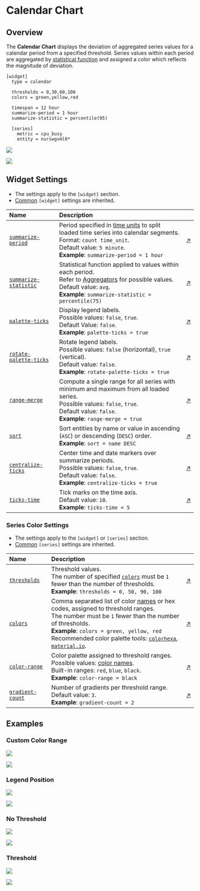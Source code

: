# Calendar Chart

## Overview

The **Calendar Chart** displays the deviation of aggregated series values for a calendar period from a specified threshold. Series values within each period are aggregated by [statistical function](../../configuration/aggregators.md) and assigned a color which reflects the magnitude of deviation.

```ls
[widget]
  type = calendar
  
  thresholds = 0,30,60,100
  colors = green,yellow,red

  timespan = 12 hour
  summarize-period = 1 hour
  summarize-statistic = percentile(95)

  [series]
    metric = cpu_busy
    entity = nurswgvml0*
```

![](./images/calendar-example-1.png)

[![](../../images/button.png)](https://apps.axibase.com/chartlab/1d891aa7/2/)

## Widget Settings

* The settings apply to the `[widget]` section.
* [Common](../shared/README.md#widget-settings) `[widget]` settings are inherited.

Name | Description | &nbsp;
:--|:--|:--
<a name="summarize-period"></a>[`summarize-period`](#summarize-period)| Period specified in [time units](https://axibase.com/docs/atsd/api/data/series/time-unit.html) to split loaded time series into calendar segments.<br>Format: `count time_unit`.<br>Default value: `5 minute`.<br>**Example**: `summarize-period = 1 hour`| [↗](https://apps.axibase.com/chartlab/6a3f5153)
<a name="summarize-statistic"></a>[`summarize-statistic`](#summarize-statistic) | Statistical function applied to values within each period.<br>Refer to [Aggregators](../../configuration/aggregators.md) for possible values.<br>Default value: `avg`.<br>**Example**: `summarize-statistic = percentile(75)`| [↗](https://apps.axibase.com/chartlab/548fa0ae/2/)
<a name="palette-ticks"></a>[`palette-ticks`](#palette-ticks)| Display legend labels.<br>Possible values: `false`, `true`.<br>Default Value: `false`.<br>**Example**: `palette-ticks = true`| [↗](https://apps.axibase.com/chartlab/01a10bbf)
<a name="rotate-palette-ticks"></a>[`rotate-palette-ticks`](#rotate-palette-ticks)| Rotate legend labels.<br>Possible values: `false` (horizontal), `true` (vertical).<br>Default value: `false`.<br>**Example**: `rotate-palette-ticks = true`| [↗](https://apps.axibase.com/chartlab/0d232c4f)
<a name="range-merge"></a>[`range-merge`](#range-merge)| Compute a single range for all series with minimum and maximum from all loaded series.<br>Possible values: `false`, `true`.<br>Default value: `false`.<br>**Example**: `range-merge = true`| [↗](https://apps.axibase.com/chartlab/56a3859a)
<a name="sort"></a>[`sort`](#sort)| Sort entities by name or value in ascending (`ASC`) or descending (`DESC`) order.<br>**Example**: `sort = name DESC`| [↗](https://apps.axibase.com/chartlab/fc8bd510)
<a name="centralize-ticks"></a>[`centralize-ticks`](#centralize-ticks)| Center time and date markers over summarize periods.<br>Possible values: `false`, `true`.<br>Default value: `false`.<br>**Example**: `centralize-ticks = true`| [↗](https://apps.axibase.com/chartlab/4d6c2761)
<a name="ticks-time"></a>[`ticks-time`](#ticks-time)| Tick marks on the time axis.<br>Default value: `10`.<br>**Example**: `ticks-time = 5`| [↗](https://apps.axibase.com/chartlab/4d6c2761/2/)

### Series Color Settings

* The settings apply to the `[widget]` or `[series]` section.
* [Common](../shared/README.md#series-settings) `[series]` settings are inherited.

Name | Description | &nbsp;
:--|:--|:--
<a name="thresholds"></a>[`thresholds`](#thresholds)| Threshold values.<br>The number of specified [`colors`](#colors) must be `1` fewer than the number of thresholds.<br>**Example**: `thresholds = 0, 50, 90, 100`| [↗](https://apps.axibase.com/chartlab/47688faa)
<a name="colors"></a>[`colors`](#colors)| Comma separated list of color [names](https://en.wikipedia.org/wiki/Web_colors) or hex codes, assigned to threshold ranges.<br>The number must be `1` fewer than the number of thresholds.<br>**Example**: `colors = green, yellow, red`<br>Recommended color palette tools: [`colorhexa`](https://www.colorhexa.com/ffffff-to-0c9150), [`material.io`](https://material.io/design/color/#tools-for-picking-colors).| [↗](https://apps.axibase.com/chartlab/5b7cc24e)
<a name="color-range"></a>[`color-range`](#color-range)|Color palette assigned to threshold ranges.<br>Possible values: [color names](https://en.wikipedia.org/wiki/Web_colors).<br>Built-in ranges: `red`, `blue`, `black`.<br>**Example**: `color-range = black`|[↗](https://apps.axibase.com/chartlab/7517e646)
<a name="gradient-count"></a>[`gradient-count`](#gradient-count)| Number of gradients per threshold range.<br>Default value: `3`.<br>**Example**: `gradient-count = 2`| [↗](https://apps.axibase.com/chartlab/a789a6cc)

## Examples

### Custom Color Range

![](./images/custom-color-range.png)

[![](../../images/button.png)](https://apps.axibase.com/chartlab/3d52aae0)

### Legend Position

![](./images/legend-position-image.png)

[![](../../images/button.png)](https://apps.axibase.com/chartlab/f354914c/2/)

### No Threshold

![](./images/no-threshold.png)

[![](../../images/button.png)](https://apps.axibase.com/chartlab/7d6224b8)

### Threshold

![](./images/threshold-image.png)

[![](../../images/button.png)](https://apps.axibase.com/chartlab/5f49b168)

